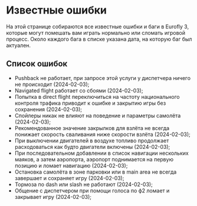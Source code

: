 # Известные ошибки

На этой странице собираются все известные ошибки и баги в Eurofly 3, которые могут помешать вам играть нормально или сломать игровой процесс.
Около каждого бага в списке указана дата, на которую баг был актуален.

## Список ошибок

* Pushback не работает, при запросе этой услуги у диспетчера ничего не происходит (2024-02-03);
* Navigated flight работает со сбоями (2024-02-03);
* Попытка в direct flight переключиться на частоту национального контроля трафика приводит к ошибке и закрытию игры без сохранения (2024-02-03);
* Спойлеры никак не влияют на поведение и параметры самолёта (2024-02-03);
* Рекомендованное значение закрылков для взлёта не всегда понижает скорость сваливания ниже скорости взлёта (2024-02-03);
* При выключении двигателей в воздухе топливо продолжает расходоваться как будто двигатели включены (2024-02-03);
* При последовательном добавлении в список навигации нескольких маяков, а затем аэропорта, аэропорт поднимается на первую позицию и ломает навигацию (2024-02-03);
* Остановка самолёта в зоне парковки или в main area не всегда завершает и сохраняет игру (2024-02-03);
* Тормоза по dash или slash не работают (2024-02-03);
* Общение с диспетчером при помощи голоса по ф2 ломает и закрывает игру (2024-02-03);
